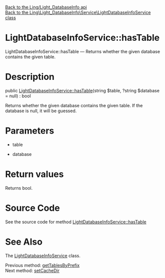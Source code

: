 [Back to the Ling/Light_DatabaseInfo api](https://github.com/lingtalfi/Light_DatabaseInfo/blob/master/doc/api/Ling/Light_DatabaseInfo.md)<br>
[Back to the Ling\Light_DatabaseInfo\Service\LightDatabaseInfoService class](https://github.com/lingtalfi/Light_DatabaseInfo/blob/master/doc/api/Ling/Light_DatabaseInfo/Service/LightDatabaseInfoService.md)


LightDatabaseInfoService::hasTable
================



LightDatabaseInfoService::hasTable — Returns whether the given database contains the given table.




Description
================


public [LightDatabaseInfoService::hasTable](https://github.com/lingtalfi/Light_DatabaseInfo/blob/master/doc/api/Ling/Light_DatabaseInfo/Service/LightDatabaseInfoService/hasTable.md)(string $table, ?string $database = null) : bool




Returns whether the given database contains the given table.
If the database is null, it will be guessed.




Parameters
================


- table

    

- database

    


Return values
================

Returns bool.








Source Code
===========
See the source code for method [LightDatabaseInfoService::hasTable](https://github.com/lingtalfi/Light_DatabaseInfo/blob/master/Service/LightDatabaseInfoService.php#L203-L207)


See Also
================

The [LightDatabaseInfoService](https://github.com/lingtalfi/Light_DatabaseInfo/blob/master/doc/api/Ling/Light_DatabaseInfo/Service/LightDatabaseInfoService.md) class.

Previous method: [getTablesByPrefix](https://github.com/lingtalfi/Light_DatabaseInfo/blob/master/doc/api/Ling/Light_DatabaseInfo/Service/LightDatabaseInfoService/getTablesByPrefix.md)<br>Next method: [setCacheDir](https://github.com/lingtalfi/Light_DatabaseInfo/blob/master/doc/api/Ling/Light_DatabaseInfo/Service/LightDatabaseInfoService/setCacheDir.md)<br>

